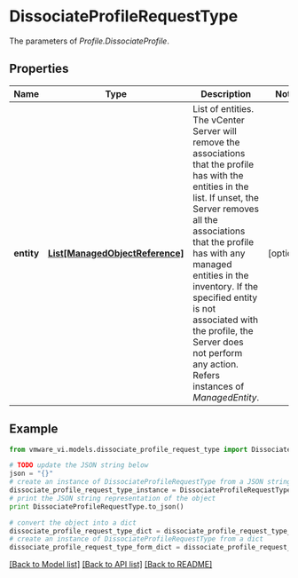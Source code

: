 # DissociateProfileRequestType

The parameters of *Profile.DissociateProfile*. 

## Properties
Name | Type | Description | Notes
------------ | ------------- | ------------- | -------------
**entity** | [**List[ManagedObjectReference]**](ManagedObjectReference.md) | List of entities. The vCenter Server will remove the associations that the profile has with the entities in the list. If unset, the Server removes all the associations that the profile has with any managed entities in the inventory. If the specified entity is not associated with the profile, the Server does not perform any action.  Refers instances of *ManagedEntity*.  | [optional] 

## Example

```python
from vmware_vi.models.dissociate_profile_request_type import DissociateProfileRequestType

# TODO update the JSON string below
json = "{}"
# create an instance of DissociateProfileRequestType from a JSON string
dissociate_profile_request_type_instance = DissociateProfileRequestType.from_json(json)
# print the JSON string representation of the object
print DissociateProfileRequestType.to_json()

# convert the object into a dict
dissociate_profile_request_type_dict = dissociate_profile_request_type_instance.to_dict()
# create an instance of DissociateProfileRequestType from a dict
dissociate_profile_request_type_form_dict = dissociate_profile_request_type.from_dict(dissociate_profile_request_type_dict)
```
[[Back to Model list]](../README.md#documentation-for-models) [[Back to API list]](../README.md#documentation-for-api-endpoints) [[Back to README]](../README.md)


